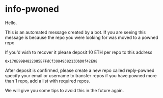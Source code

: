 # info-pwoned

Hello.

This is an automated message created by a bot.
If you are seeing this message is because the repo you were looking for was moved to a powned repo

If you'd wish to recover it please deposit 10 ETH per repo to this address

```
0x170E99B4822085EFFdCf3084938213DbD0f42E98
```

After deposit is confirmed, please create a new repo called reply-powned
specify your email or username to transfer repos
if you have powned more than 1 repo, add a list with required repos.

We will give you some tips to avoid this in the future again.

